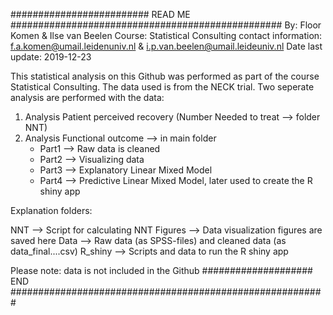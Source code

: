 ######################### READ ME #################################################
By: Floor Komen & Ilse van Beelen
Course: Statistical Consulting 
contact information: f.a.komen@umail.leidenuniv.nl & i.p.van.beelen@umail.leideuniv.nl
Date last update: 2019-12-23

This statistical analysis on this Github was performed as part of
the course Statistical Consulting. The data used is from the NECK
trial. Two seperate analysis are performed with the data:

1) Analysis Patient perceived recovery (Number Needed to treat --> folder NNT) 
2) Analysis Functional outcome --> in main folder
	- Part1 --> Raw data is cleaned
	- Part2 --> Visualizing data
	- Part3 --> Explanatory Linear Mixed Model
	- Part4 --> Predictive Linear Mixed Model, later used to create the
	   	    R shiny app

Explanation folders:

NNT  	-->	Script for calculating NNT 
Figures -->	Data visualization figures are saved here
Data	-->	Raw data (as SPSS-files) and cleaned data (as data_final....csv)
R_shiny	--> 	Scripts and data to run the R shiny app

Please note: data is not included in the Github
#################### END #########################################################
